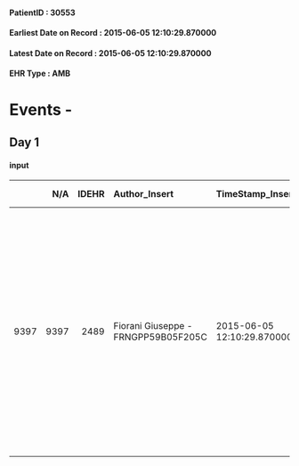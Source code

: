 
#### PatientID : 30553
#### Earliest Date on Record : 2015-06-05 12:10:29.870000
#### Latest Date on Record : 2015-06-05 12:10:29.870000
#### EHR Type : AMB

# Events - 

## Day 1

#### input
|      |    N/A |   IDEHR | Author_Insert                       | TimeStamp_Insert           | EHRType   |   PatientID |   IDDigitalSignDocument | persone_vicine   |   Unnamed: 0_x.1 |   IDANAMNESI_SOCIALE | Patient   | FamigliaAltro   | Paziente_T   | FamigliaAltro_T   |   Non_Rilevabile_x.1 | Note_Non_Rilevabile_x.1   | opt_Problemi   | Note_I                                                                                                                                                                          | chk_contr_sintomi   | chk_competenza                                 | opt_paziente_a      | opt_famiglia_a   | opt_adeguatezza   | opt_paziente_solo   | ds_note_con                                                                                                                                                                                                                                                                   | opt_presente_assente   | Presenza_minori   | Caregiver_principale                | opt_capacita         | opt_necessario   | opt_presente   | opt_risorse_ec   | opt_paziente_psi   | opt_Ins_vol   | opt_paziente_ad   | opt_caregiver_ad   | opt_esenzione   | opt_inv_civile   |   invalidita_perc | Needs     | Fragility   | opt_disponibilita_f   | opt_indennita_acc   | opt_legge   | opt_famiglia_psi   | opt_disponibilit_paz   |
|-----:|-------:|--------:|:------------------------------------|:---------------------------|:----------|------------:|------------------------:|:-----------------|-----------------:|---------------------:|:----------|:----------------|:-------------|:------------------|---------------------:|:--------------------------|:---------------|:--------------------------------------------------------------------------------------------------------------------------------------------------------------------------------|:--------------------|:-----------------------------------------------|:--------------------|:-----------------|:------------------|:--------------------|:------------------------------------------------------------------------------------------------------------------------------------------------------------------------------------------------------------------------------------------------------------------------------|:-----------------------|:------------------|:------------------------------------|:---------------------|:-----------------|:---------------|:-----------------|:-------------------|:--------------|:------------------|:-------------------|:----------------|:-----------------|------------------:|:----------|:------------|:----------------------|:--------------------|:------------|:-------------------|:-----------------------|
| 9397 |   9397 |    2489 | Fiorani Giuseppe - FRNGPP59B05F205C | 2015-06-05 12:10:29.870000 | AMB       |       30553 |                   82439 | N/A              |             1057 |                  675 | Si#1      | Si#1            | No#0         | Si#1              |                    0 | NR                        | Si#1           | Pz non informata della prognosi severa .Il figlio √® stato informato dai sanitari sulle caratteristiche della patologia e sulla necessit√† di sole cure palliative di fine vita | controllo sintomi#0 | competenza/capacit√† assistenziale caregiver#0 | Sovradimensionate#0 | Congruenti#1     | Da valutare#2     | Si#1                | La pz √® vedova da un po' di anni e vive sola.Due figli maschi,entrambi fuori casa:Massimo di aa 56,residente a Paderno Dugnano e Vittorio di aa 55,il quale vive in Brianza.Il figlio Massimo riferisce che non si vede con il fratello n√© √® in grado di sapere dove abita | Presente#1             | No#0              | Non √® chiaro chi √® il care giver. | Non incrementabile#2 | No#0             | No#0           | Adeguate#1       | No#0               | No#0          | Parziale#1        | Totale#2           | Si#1            | Si#1             |               100 | Clinici#0 | nessuna#0   | No#0                  | Si#1                | No#0        | No#0               | No#0                   |


